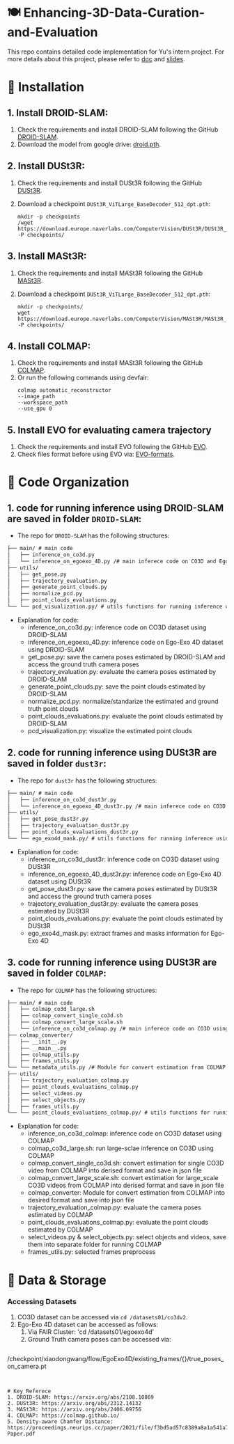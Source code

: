 # :plate_with_cutlery: Enhancing-3D-Data-Curation-and-Evaluation
This repo contains detailed code implementation for Yu's intern project. For more details about this project, please refer to [doc](https://docs.google.com/document/d/1d3pc8mGhV6vpq-X5mqVx4hgQLamb4pk5sw6IcTcu21c/edit#heading=h.tpv8ntwk9eaw) and [slides](https://docs.google.com/presentation/d/1hSeTPODO1YXXciAybBdh-ti5hBPs8lWOmUFTfkfewSw/edit#slide=id.g27fbec2f167_0_0).

# :mate: Installation

## 1. Install DROID-SLAM:
  1. Check the requirements and install DROID-SLAM following the GitHub [DROID-SLAM](https://github.com/princeton-vl/DROID-SLAM).
  2. Download the model from google drive: [droid.pth](https://drive.google.com/file/d/1PpqVt1H4maBa_GbPJp4NwxRsd9jk-elh/view).

## 2. Install DUSt3R:
  1. Check the requirements and install DUSt3R following the GitHub [DUSt3R](https://github.com/naver/dust3r).
  2. Download a checkpoint `DUSt3R_ViTLarge_BaseDecoder_512_dpt.pth`:
     
     ```
     mkdir -p checkpoints
     /wget https://download.europe.naverlabs.com/ComputerVision/DUSt3R/DUSt3R_ViTLarge_BaseDecoder_512_dpt.pth -P checkpoints/
     ```

## 3. Install MASt3R:
  1. Check the requirements and install MASt3R following the GitHub [MASt3R](https://github.com/naver/mast3r).
  2. Download a checkpoint `DUSt3R_ViTLarge_BaseDecoder_512_dpt.pth`:
     
     ```
     mkdir -p checkpoints/
     wget https://download.europe.naverlabs.com/ComputerVision/MASt3R/MASt3R_ViTLarge_BaseDecoder_512_catmlpdpt_metric.pth -P checkpoints/
     ```

## 4. Install COLMAP:
  1. Check the requirements and install MASt3R following the GitHub [COLMAP](https://github.com/colmap/colmap).
  2. Or run the following commands using devfair:
     ```
     colmap automatic_reconstructor
     --image_path
     --workspace_path
     --use_gpu 0
     ```
## 5. Install EVO for evaluating camera trajectory
  1. Check the requirements and install EVO following the GitHub [EVO](https://github.com/MichaelGrupp/evo/tree/master).
  2. Check files format before using EVO via: [EVO-formats](https://github.com/MichaelGrupp/evo/wiki/Formats).
     

# :ice_cube: Code Organization

## 1. code for running inference using DROID-SLAM are saved in folder `DROID-SLAM`:
- The repo for `DROID-SLAM` has the following structures:
```md
├── main/ # main code
│   ├── inference_on_co3d.py
│   └── inference_on_egoexo_4D.py /# main inferece code on CO3D and Ego-Exo 4D using DROID-SLAM 
├── utils/
│   ├── get_pose.py
│   ├── trajectory_evaluation.py
│   ├── generate_point_clouds.py
│   ├── normalize_pcd.py
│   ├── point_clouds_evaluations.py
└── └── pcd_visualization.py/ # utils functions for running inference using DROID-SLAM
```
- Explanation for code:
  - inference_on_co3d.py: inference code on CO3D dataset using DROID-SLAM
  - inference_on_egoexo_4D.py: inference code on Ego-Exo 4D dataset using DROID-SLAM
  - get_pose.py: save the camera poses estimated by DROID-SLAM and access the ground truth camera poses
  - trajectory_evaluation.py: evaluate the camera poses estimated by DROID-SLAM
  - generate_point_clouds.py: save the point clouds estimated by DROID-SLAM
  - normalize_pcd.py: normalize/standarize the estimated and ground truth point clouds
  - point_clouds_evaluations.py: evaluate the point clouds estimated by DROID-SLAM
  - pcd_visualization.py: visualize the estimated point clouds
 
## 2. code for running inference using DUSt3R are saved in folder `dust3r`:
- The repo for `dust3r` has the following structures:
```md
├── main/ # main code
│   ├── inference_on_co3d_dust3r.py
│   └── inference_on_egoexo_4D_dust3r.py /# main inferece code on CO3D and Ego-Exo 4D using DUSt3R
├── utils/
│   ├── get_pose_dust3r.py
│   ├── trajectory_evaluation_dust3r.py
│   ├── point_clouds_evaluations_dust3r.py
└── └── ego_exo4d_mask.py/ # utils functions for running inference using DUSt3R
```
- Explanation for code:
  - inference_on_co3d_dust3r: inference code on CO3D dataset using DUSt3R
  - inference_on_egoexo_4D_dust3r.py: inference code on Ego-Exo 4D dataset using DUSt3R
  - get_pose_dust3r.py: save the camera poses estimated by DUSt3R and access the ground truth camera poses
  - trajectory_evaluation_dust3r.py: evaluate the camera poses estimated by DUSt3R
  - point_clouds_evaluations.py: evaluate the point clouds estimated by DUSt3R
  - ego_exo4d_mask.py: extract frames and masks information for Ego-Exo 4D
 
## 3. code for running inference using DUSt3R are saved in folder `COLMAP`:
- The repo for `COLMAP` has the following structures:
```md
├── main/ # main code
│   ├── colmap_co3d_large.sh
│   ├── colmap_convert_single_co3d.sh
│   ├── colmap_convert_large_scale.sh
│   └── inference_on_co3d_colmap.py /# main inferece code on CO3D using COLMAP
├── colmap_converter/
│   ├── __init__.py
│   ├── __main__.py
│   ├── colmap_utils.py
│   ├── frames_utils.py
└── └── metadata_utils.py /# Module for convert estimation from COLMAP into desired format and save into json file
├── utils/
│   ├── trajectory_evaluation_colmap.py
│   ├── point_clouds_evaluations_colmap.py
│   ├── select_videos.py
│   ├── select_objects.py
│   ├── frames_utils.py
└── └── point_clouds_evaluations_colmap.py/ # utils functions for running inference using COLMAP
```
- Explanation for code:
  - inference_on_co3d_colmap: inference code on CO3D dataset using COLMAP
  - colmap_co3d_large.sh: run large-sclae inference on CO3D using COLMAP
  - colmap_convert_single_co3d.sh: convert estimation for single CO3D video from COLMAP into derised format and save in json file
  - colmap_convert_large_scale.sh: convert estimation for large_scale CO3D videos from COLMAP into derised format and save in json file
  - colmap_converter: Module for convert estimation from COLMAP into desired format and save into json file
  - trajectory_evaluation_colmap.py: evaluate the camera poses estimated by COLMAP
  - point_clouds_evaluations_colmap.py: evaluate the point clouds estimated by COLMAP
  - select_videos.py & select_objects.py: select objects and videos, save them into separate folder for running COLMAP
  -  frames_utils.py: selected frames preprocess 

# :file_folder: Data & Storage
### Accessing Datasets
1. CO3D dataset can be accessed via `cd /datasets01/co3dv2`.
2. Ego-Exo 4D dataset can be accessed as follows:
   1. Via FAIR Cluster: 'cd /datasets01/egoexo4d'
   2. Ground Truth camera poses can be accessed via:
   ``` 
  /checkpoint/xiaodongwang/flow/EgoExo4D/existing_frames/{}/true_poses_on_camera.pt
   ```


# Key Referece
1. DROID-SLAM: https://arxiv.org/abs/2108.10869
2. DUSt3R: https://arxiv.org/abs/2312.14132
3. MASt3R: https://arxiv.org/abs/2406.09756
4. COLMAP: https://colmap.github.io/
5. Density-aware Chamfer Distance: https://proceedings.neurips.cc/paper/2021/file/f3bd5ad57c8389a8a1a541a76be463bf-Paper.pdf
